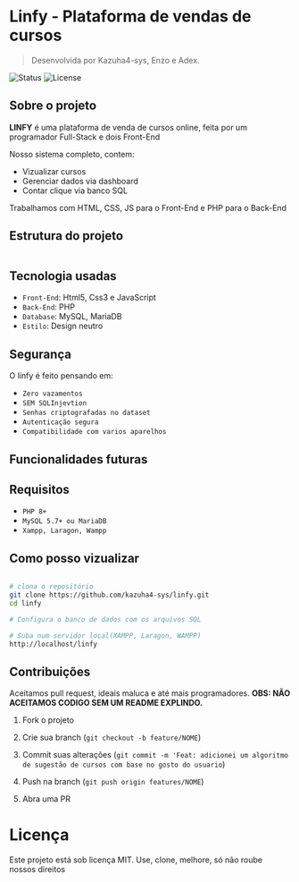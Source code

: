 # Linfy - Plataforma de vendas de cursos 

> Desenvolvida por Kazuha4-sys, Enzo e Adex.

![Status](https://img.shields.io/badge/status-em%20desenvolvimento-yellow) ![License](https://img.shields.io/badge/license-MIT-blue)


## Sobre o projeto

**LINFY** é uma plataforma de venda de cursos online, feita por um programador Full-Stack e dois Front-End

Nosso sistema completo, contem:
- Vizualizar cursos 
- Gerenciar dados via dashboard 
- Contar clique via banco SQL 

Trabalhamos com HTML, CSS, JS para o Front-End e PHP para o Back-End

## Estrutura do projeto

```bash 
```

## Tecnologia usadas 
- `Front-End`: Html5, Css3 e JavaScript
- `Back-End`: PHP
- `Database`: MySQL, MariaDB
- `Estilo`: Design neutro

## Segurança

O linfy é feito pensando em:
- `Zero vazamentos`
- `SEM SQLInjevtion`
- `Senhas criptografadas no dataset`
- `Autenticação segura`
- `Compatibilidade com varios aparelhos`

## Funcionalidades futuras



## Requisitos 

- `PHP 8+`
- `MySQL 5.7+ ou MariaDB`
- `Xampp, Laragon, Wampp`



## Como posso vizualizar 
```bash

# clona o repositório
git clone https://github.com/kazuha4-sys/linfy.git
cd linfy 

# Configura o banco de dados com os arquivos SQL

# Suba num servidor local(XAMPP, Laragon, WAMPP)
http://localhost/linfy
```

## Contribuições 

Aceitamos pull request, ideais maluca e até mais programadores. **OBS: NÃO ACEITAMOS CODIGO SEM UM README EXPLINDO.**

1. Fork o projeto 

2. Crie sua branch (`git checkout -b feature/NOME`)

3. Commit suas alterações (`git commit -m 'Feat: adicionei um algoritmo de sugestão de cursos com base no gosto do usuario`)

4. Push na branch (`git push origin features/NOME`)

5. Abra uma PR

# Licença 

Este projeto está sob licença MIT. Use, clone, melhore, só não roube nossos direitos

